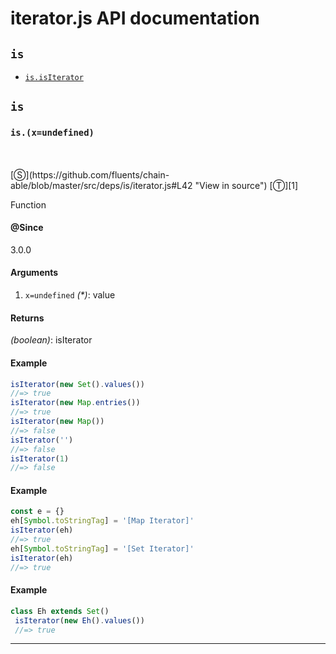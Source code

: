 # iterator.js API documentation

<!-- div class="toc-container" -->

<!-- div -->

## `is`
* <a href="#is-prototype-isIterator"  data-meta="x undefined"  data-call="x undefined"  data-category="Methods"  data-description="Function"  data-name="isIterator"  data-member="is"  data-all="meta x undefined call x undefined category Methods description Function name isIterator member is see notes todos klassProps" >`is.isIterator`</a>

<!-- /div -->

<!-- /div -->

<!-- div class="doc-container" -->

<!-- div -->

## `is`

<!-- div -->

<h3 id="is-prototype-isIterator" data-member="is" data-category="Methods" data-name="isIterator"><code>is.(x=undefined)</code></h3>
<br>
<br>
[&#x24C8;](https://github.com/fluents/chain-able/blob/master/src/deps/is/iterator.js#L42 "View in source") [&#x24C9;][1]

Function


#### @Since
3.0.0

#### Arguments
1. `x=undefined` *(&#42;)*: value

#### Returns
*(boolean)*: isIterator

#### Example
```js
isIterator(new Set().values())
//=> true
isIterator(new Map.entries())
//=> true
isIterator(new Map())
//=> false
isIterator('')
//=> false
isIterator(1)
//=> false

```
#### Example
```js
const e = {}
eh[Symbol.toStringTag] = '[Map Iterator]'
isIterator(eh)
//=> true
eh[Symbol.toStringTag] = '[Set Iterator]'
isIterator(eh)
//=> true

```
#### Example
```js
class Eh extends Set()
 isIterator(new Eh().values())
 //=> true
```
---

<!-- /div -->

<!-- /div -->

<!-- /div -->

 [1]: #is "Jump back to the TOC."
